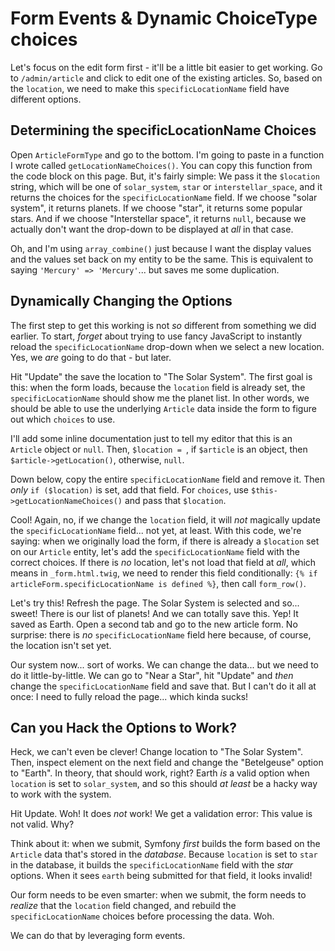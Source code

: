 # Form Events & Dynamic ChoiceType choices

Let's focus on the edit form first - it'll be a little bit easier to get working.
Go to `/admin/article` and click to edit one of the existing articles. So, based
on the `location`, we need to make this `specificLocationName` field have different
options.

## Determining the specificLocationName Choices

Open `ArticleFormType` and go to the bottom. I'm going to paste in a function I wrote
called `getLocationNameChoices()`. You can copy this function from the code block
on this page. But, it's fairly simple: We pass it the `$location` string, which will
be one of `solar_system`, `star` or `interstellar_space`, and it returns the choices
for the `specificLocationName` field. If we choose "solar system", it returns planets.
If we choose "star", it returns some popular stars. And if we choose "Interstellar space",
it returns `null`, because we actually don't want the drop-down to be displayed at
*all* in that case.

Oh, and I'm using `array_combine()` just because I want the display values and the
values set back on my entity to be the same. This is equivalent to saying
`'Mercury' => 'Mercury'`... but saves me some duplication.

## Dynamically Changing the Options

The first step to get this working is not *so* different from something we did
earlier. To start, *forget* about trying to use fancy JavaScript to instantly reload
the `specificLocationName` drop-down when we select a new location. Yes, we *are*
going to do that - but later.

Hit "Update" the save the location to "The Solar System". The first goal is this:
when the form loads, because the `location` field is already set, the
`specificLocationName` should show me the planet list. In other words, we should be
able to use the underlying `Article` data inside the form to figure out which
`choices` to use.

I'll add some inline documentation just to tell my editor that this is an `Article`
object or `null`. Then, `$location = `, if `$article` is an object, then
`$article->getLocation()`, otherwise, `null`.

Down below, copy the entire `specificLocationName` field and remove it. Then *only*
`if ($location)` is set, add that field. For `choices`, use
`$this->getLocationNameChoices()` and pass that `$location`.

Cool! Again, no, if we change the `location` field, it will *not* magically update
the `specificLocationName` field... not yet, at least. With this code, we're saying:
when we originally load the form, if there is already a `$location` set on our
`Article` entity, let's add the `specificLocationName` field with the correct choices.
If there is *no* location, let's not load that field at *all*, which means in
`_form.html.twig`, we need to render this field conditionally:
`{% if articleForm.specificLocationName is defined %}`, then call `form_row()`.

Let's try this! Refresh the page. The Solar System is selected and so... sweet!
There is our list of planets! And we can totally save this. Yep! It saved as Earth.
Open a second tab and go to the new article form. No surprise: there is *no*
`specificLocationName` field here because, of course, the location isn't set yet.

Our system now... sort of works. We can change the data... but we need to do it
little-by-little. We can go to "Near a Star", hit "Update" and *then* change the
`specificLocationName` field and save that. But I can't do it all at once: I need
to fully reload the page... which kinda sucks!

## Can you Hack the Options to Work?

Heck, we can't even be clever! Change location to "The Solar System". Then, inspect
element on the next field and change the "Betelgeuse" option to "Earth". In theory,
that should work, right? Earth *is* a valid option when `location` is set to `solar_system`,
and so this should *at least* be a hacky way to work with the system.

Hit Update. Woh! It does *not* work! We get a validation error: This value is
not valid. Why?

Think about it: when we submit, Symfony *first* builds the form based on the `Article`
data that's stored in the *database*. Because `location` is set to `star` in the
database, it builds the `specificLocationName` field with the *star* options. When
it sees `earth` being submitted for that field, it looks invalid!

Our form needs to be even smarter: when we submit, the form needs to *realize* that
the `location` field changed, and rebuild the `specificLocationName` choices before
processing the data. Woh.

We can do that by leveraging form events.

